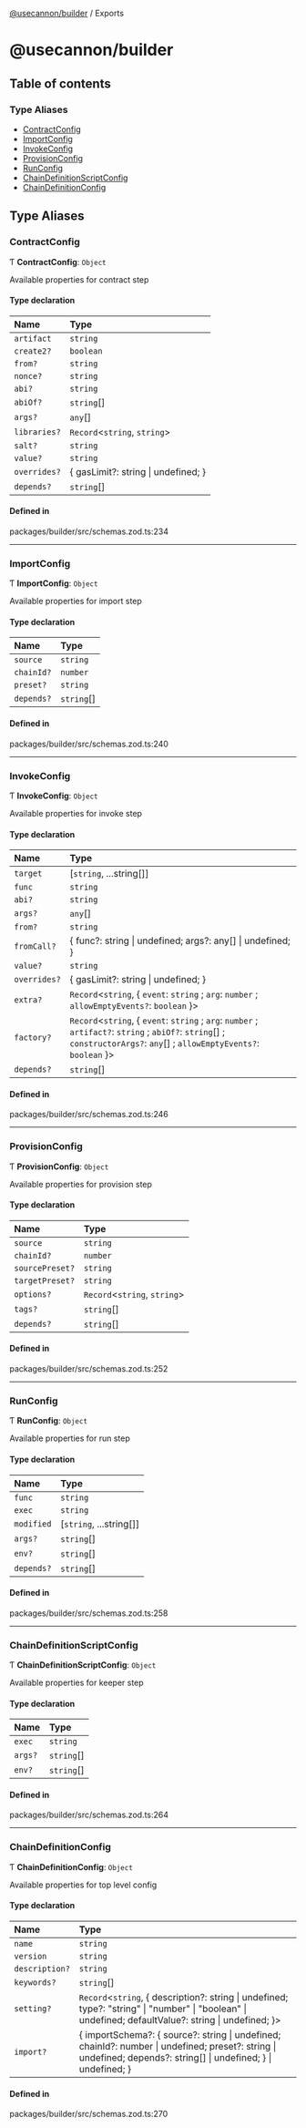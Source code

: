 [@usecannon/builder](README.md) / Exports

# @usecannon/builder

## Table of contents

### Type Aliases

- [ContractConfig](modules.md#contractconfig)
- [ImportConfig](modules.md#importconfig)
- [InvokeConfig](modules.md#invokeconfig)
- [ProvisionConfig](modules.md#provisionconfig)
- [RunConfig](modules.md#runconfig)
- [ChainDefinitionScriptConfig](modules.md#chaindefinitionscriptconfig)
- [ChainDefinitionConfig](modules.md#chaindefinitionconfig)

## Type Aliases

### ContractConfig

Ƭ **ContractConfig**: `Object`

Available properties for contract step

#### Type declaration

| Name | Type |
| :------ | :------ |
| `artifact` | `string` |
| `create2?` | `boolean` |
| `from?` | `string` |
| `nonce?` | `string` |
| `abi?` | `string` |
| `abiOf?` | `string`[] |
| `args?` | `any`[] |
| `libraries?` | `Record`<`string`, `string`\> |
| `salt?` | `string` |
| `value?` | `string` |
| `overrides?` | { gasLimit?: string \| undefined; } |
| `depends?` | `string`[] |

#### Defined in

packages/builder/src/schemas.zod.ts:234

___

### ImportConfig

Ƭ **ImportConfig**: `Object`

Available properties for import step

#### Type declaration

| Name | Type |
| :------ | :------ |
| `source` | `string` |
| `chainId?` | `number` |
| `preset?` | `string` |
| `depends?` | `string`[] |

#### Defined in

packages/builder/src/schemas.zod.ts:240

___

### InvokeConfig

Ƭ **InvokeConfig**: `Object`

Available properties for invoke step

#### Type declaration

| Name | Type |
| :------ | :------ |
| `target` | [`string`, ...string[]] |
| `func` | `string` |
| `abi?` | `string` |
| `args?` | `any`[] |
| `from?` | `string` |
| `fromCall?` | { func?: string \| undefined; args?: any[] \| undefined; } |
| `value?` | `string` |
| `overrides?` | { gasLimit?: string \| undefined; } |
| `extra?` | `Record`<`string`, { `event`: `string` ; `arg`: `number` ; `allowEmptyEvents?`: `boolean`  }\> |
| `factory?` | `Record`<`string`, { `event`: `string` ; `arg`: `number` ; `artifact?`: `string` ; `abiOf?`: `string`[] ; `constructorArgs?`: `any`[] ; `allowEmptyEvents?`: `boolean`  }\> |
| `depends?` | `string`[] |

#### Defined in

packages/builder/src/schemas.zod.ts:246

___

### ProvisionConfig

Ƭ **ProvisionConfig**: `Object`

Available properties for provision step

#### Type declaration

| Name | Type |
| :------ | :------ |
| `source` | `string` |
| `chainId?` | `number` |
| `sourcePreset?` | `string` |
| `targetPreset?` | `string` |
| `options?` | `Record`<`string`, `string`\> |
| `tags?` | `string`[] |
| `depends?` | `string`[] |

#### Defined in

packages/builder/src/schemas.zod.ts:252

___

### RunConfig

Ƭ **RunConfig**: `Object`

Available properties for run step

#### Type declaration

| Name | Type |
| :------ | :------ |
| `func` | `string` |
| `exec` | `string` |
| `modified` | [`string`, ...string[]] |
| `args?` | `string`[] |
| `env?` | `string`[] |
| `depends?` | `string`[] |

#### Defined in

packages/builder/src/schemas.zod.ts:258

___

### ChainDefinitionScriptConfig

Ƭ **ChainDefinitionScriptConfig**: `Object`

Available properties for keeper step

#### Type declaration

| Name | Type |
| :------ | :------ |
| `exec` | `string` |
| `args?` | `string`[] |
| `env?` | `string`[] |

#### Defined in

packages/builder/src/schemas.zod.ts:264

___

### ChainDefinitionConfig

Ƭ **ChainDefinitionConfig**: `Object`

Available properties for top level config

#### Type declaration

| Name | Type |
| :------ | :------ |
| `name` | `string` |
| `version` | `string` |
| `description?` | `string` |
| `keywords?` | `string`[] |
| `setting?` | `Record`<`string`, { description?: string \| undefined; type?: "string" \| "number" \| "boolean" \| undefined; defaultValue?: string \| undefined; }\> |
| `import?` | { importSchema?: { source?: string \| undefined; chainId?: number \| undefined; preset?: string \| undefined; depends?: string[] \| undefined; } \| undefined; } |

#### Defined in

packages/builder/src/schemas.zod.ts:270
